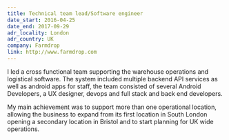 ```yaml
---
title: Technical team lead/Software engineer
date_start: 2016-04-25
date_end: 2017-09-29
adr_locality: London
adr_country: UK
company: Farmdrop
link: http://www.farmdrop.com
---
```


I led a cross functional team supporting the warehouse operations and logistical software. The system included multiple backend API services as well as android apps for staff, the team consisted of several Android Developers, a UX designer, devops and full stack and back end developers.

My main achievement was to support more than one operational location, allowing the business to expand from its first location in South London opening a secondary location in Bristol and to start planning for UK wide operations.
